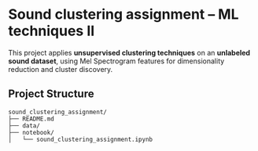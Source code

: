 # Sound clustering assignment – ML techniques II

This project applies **unsupervised clustering techniques** on an **unlabeled sound dataset**, using Mel Spectrogram features for dimensionality reduction and cluster discovery.

## Project Structure

```
sound_clustering_assignment/
├── README.md              
├── data/                    
├── notebook/             
│   └── sound_clustering_assignment.ipynb             
```

